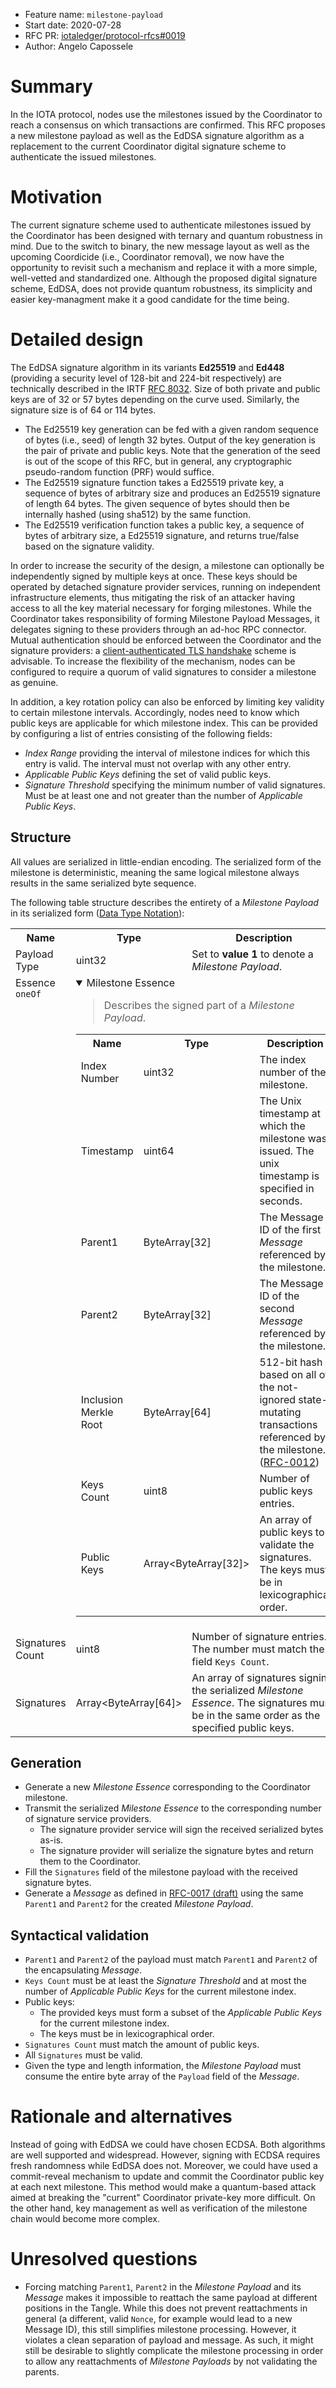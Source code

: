 + Feature name: `milestone-payload`
+ Start date: 2020-07-28
+ RFC PR: [iotaledger/protocol-rfcs#0019](https://github.com/iotaledger/protocol-rfcs/pull/19)
+ Author: Angelo Capossele

# Summary

In the IOTA protocol, nodes use the milestones issued by the Coordinator to reach a consensus on which transactions are confirmed. 
This RFC proposes a new milestone payload as well as the EdDSA signature algorithm as a replacement to the current Coordinator digital signature scheme to authenticate the issued milestones.

# Motivation
The current signature scheme used to authenticate milestones issued by the Coordinator has been designed with ternary and quantum robustness in mind. Due to the switch to binary, the new message layout as well as the upcoming Coordicide (i.e., Coordinator removal), we now have the opportunity to revisit such a mechanism and replace it with a more simple, well-vetted and standardized one. Although the proposed digital signature scheme, EdDSA, does not provide quantum robustness, its simplicity and easier key-managment make it a good candidate for the time being.

# Detailed design

The EdDSA signature algorithm in its variants **Ed25519** and **Ed448** (providing a security level of 128-bit and 224-bit respectively) are technically described in the IRTF [RFC 8032](https://tools.ietf.org/html/rfc8032).
Size of both private and public keys are of 32 or 57 bytes depending on the curve used. Similarly, the signature size is of 64 or 114 bytes.

- The Ed25519 key generation can be fed with a given random sequence of bytes (i.e., seed) of length 32 bytes. Output of the key generation is the pair of private and public keys. Note that the generation of the seed is out of the scope of this RFC, but in general, any cryptographic pseudo-random function (PRF) would suffice.
- The Ed25519 signature function takes a Ed25519 private key, a sequence of bytes of arbitrary size and produces an Ed25519 signature of length 64 bytes. The given sequence of bytes should then be internally hashed (using sha512) by the same function.
- The Ed25519 verification function takes a public key, a sequence of bytes of arbitrary size, a Ed25519 signature, and returns true/false based on the signature validity.

In order to increase the security of the design, a milestone can optionally be independently signed by multiple keys at once. These keys should be operated by detached signature provider services, running on independent infrastructure elements, thus mitigating the risk of an attacker having access to all the key material necessary for forging milestones. While the Coordinator takes responsibility of forming Milestone Payload Messages, it delegates signing to these providers through an ad-hoc RPC connector. Mutual authentication should be enforced between the Coordinator and the signature providers: a [client-authenticated TLS handshake](https://en.wikipedia.org/wiki/Transport_Layer_Security#Client-authenticated_TLS_handshake) scheme is advisable. To increase the flexibility of the mechanism, nodes can be configured to require a quorum of valid signatures to consider a milestone as genuine.

In addition, a key rotation policy can also be enforced by limiting key validity to certain milestone intervals. Accordingly, nodes need to know which public keys are applicable for which milestone index. This can be provided by configuring a list of entries consisting of the following fields:
- _Index Range_ providing the interval of milestone indices for which this entry is valid. The interval must not overlap with any other entry.
- _Applicable Public Keys_ defining the set of valid public keys.
- _Signature Threshold_ specifying the minimum number of valid signatures. Must be at least one and not greater than the number of _Applicable Public Keys_.

## Structure

All values are serialized in little-endian encoding. The serialized form of the milestone is deterministic, meaning the same logical milestone always results in the same serialized byte sequence.

The following table structure describes the entirety of a _Milestone Payload_ in its serialized form ([Data Type Notation](https://github.com/GalRogozinski/protocol-rfcs/blob/message/text/0017-message/0017-message.md#data-types)):

<table>
  <tr>
    <th>Name</th>
    <th>Type</th>
    <th>Description</th>
  </tr>
  <tr>
    <td>Payload Type</td>
    <td>uint32</td>
    <td>Set to <strong>value 1</strong> to denote a <i>Milestone Payload</i>.</td>
  </tr>
  <tr>
    <td valign="top">Essence <code>oneOf</code></td>
    <td colspan="2">
      <details open="true">
        <summary>Milestone Essence</summary>
        <blockquote>Describes the signed part of a <i>Milestone Payload</i>.</blockquote>
        <table>
          <tr>
            <th>Name</th>
            <th>Type</th>
            <th>Description</th>
          </tr>
          <tr>
            <td>Index Number</td>
            <td>uint32</td>
            <td>The index number of the milestone.</td>
          </tr>
          <tr>
            <td>Timestamp</td>
            <td>uint64</td>
            <td>The Unix timestamp at which the milestone was issued. The unix timestamp is specified in seconds.</td>
          </tr>
          <tr>
            <td>Parent1</td>
            <td>ByteArray[32]</td>
            <td>The Message ID of the first <i>Message</i> referenced by the milestone.</td>
          </tr>
          <tr>
            <td>Parent2</td>
            <td>ByteArray[32]</td>
            <td>The Message ID of the second <i>Message</i> referenced by the milestone.</td>
          </tr>
          <tr>
            <td>Inclusion Merkle Root</td>
            <td>ByteArray[64]</td>
            <td>512-bit hash based on all of the not-ignored state-mutating transactions referenced by the milestone. (<a href="https://github.com/iotaledger/protocol-rfcs/blob/master/text/0012-milestone-merkle-validation/0012-milestone-merkle-validation.md">RFC-0012</a>)</td>
          </tr>
          <tr>
            <td>Keys Count</td>
            <td>uint8</td>
            <td>Number of public keys entries.</td>
          </tr>
          <tr>
            <td>Public Keys</td>
            <td>Array&lt;ByteArray[32]&gt;</td>
            <td>An array of public keys to validate the signatures. The keys must be in lexicographical order.</td>
          </tr>
        </table>
      </details>
    </td>
  </tr>
  <tr>
    <td>Signatures Count</td>
    <td>uint8</td>
    <td>Number of signature entries. The number must match the field <code>Keys Count</code>.</td>
  </tr>
  <tr>
    <td>Signatures</td>
    <td>Array&lt;ByteArray[64]&gt;</td>
    <td>An array of signatures signing the serialized <i>Milestone Essence</i>. The signatures must be in the same order as the specified public keys.</td>
  </tr>
</table>

## Generation

- Generate a new _Milestone Essence_ corresponding to the Coordinator milestone.
- Transmit the serialized _Milestone Essence_ to the corresponding number of signature service providers.
  - The signature provider service will sign the received serialized bytes as-is.
  - The signature provider will serialize the signature bytes and return them to the Coordinator.
- Fill the `Signatures` field of the milestone payload with the received signature bytes.
- Generate a *Message* as defined in [RFC-0017 (draft)](https://github.com/GalRogozinski/protocol-rfcs/blob/message/text/0017-message/0017-message.md) using the same `Parent1` and `Parent2` for the created _Milestone Payload_.

## Syntactical validation

- `Parent1` and `Parent2` of the payload must match `Parent1` and `Parent2` of the encapsulating _Message_.
- `Keys Count` must be at least the _Signature Threshold_ and at most the number of _Applicable Public Keys_ for the current milestone index.
- Public keys:
  - The provided keys must form a subset of the _Applicable Public Keys_ for the current milestone index.
  - The keys must be in lexicographical order.
- `Signatures Count` must match the amount of public keys. 
- All `Signatures` must be valid.
- Given the type and length information, the _Milestone Payload_ must consume the entire byte array of the `Payload` field of the _Message_.

# Rationale and alternatives

Instead of going with EdDSA we could have chosen ECDSA. Both algorithms are well supported and widespread. However, signing with ECDSA requires fresh randomness while EdDSA does not. Moreover, we could have used a commit-reveal mechanism to update and commit the Coordinator public key at each next milestone. This method would make a quantum-based attack aimed at breaking the "current" Coordinator private-key more difficult. On the other hand, key management as well as verification of the milestone chain would become more complex.

# Unresolved questions

- Forcing matching `Parent1`, `Parent2` in the _Milestone Payload_ and its _Message_ makes it impossible to reattach the same payload at different positions in the Tangle. While this does not prevent reattachments in general (a different, valid `Nonce`, for example would lead to a new Message ID), this still simplifies milestone processing. However, it violates a clean separation of payload and message. As such, it might still be desirable to slightly complicate the milestone processing in order to allow any reattachments of _Milestone Payloads_ by not validating the parents.
